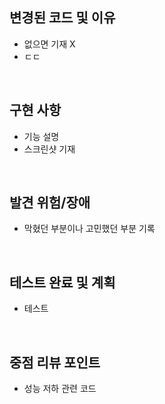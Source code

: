 ## 변경된 코드 및 이유
- 없으면 기재 X
- ㄷㄷ

<br>

## 구현 사항
- 기능 설명
- 스크린샷 기재

<br>

## 발견 위험/장애 
- 막혔던 부분이나 고민했던 부분 기록

<br>

## 테스트 완료 및 계획
- 테스트

<br>

## 중점 리뷰 포인트
- 성능 저하 관련 코드
